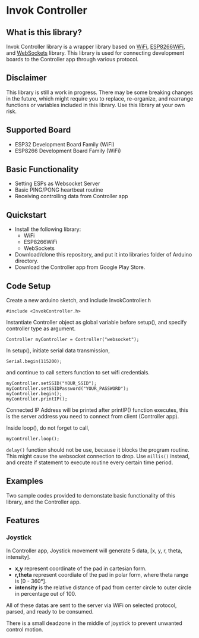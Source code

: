 # Invok Controller

## What is this library?
Invok Controller library is a wrapper library based on [WiFi](https://github.com/arduino-libraries/WiFi), [ESP8266WiFi](https://github.com/esp8266/Arduino/tree/master/libraries/ESP8266WiFi), and [WebSockets](https://github.com/Links2004/arduinoWebSockets) library. This library is used for connecting development boards to the Controller app through various protocol.

## Disclaimer
This library is still a work in progress. There may be some breaking changes in the future, which might require you to replace, re-organize, and rearrange functions or variables included in this library. Use this library at your own risk.

## Supported Board
- ESP32 Development Board Family (WiFi)
- ESP8266 Development Board Family (WiFi)

## Basic Functionality
- Setting ESPs as Websocket Server
- Basic PING/PONG heartbeat routine
- Receiving controlling data from Controller app

## Quickstart
- Install the following library:
    - WiFi
    - ESP8266WiFi
    - WebSockets
- Download/clone this repository, and put it into libraries folder of Arduino directory.
- Download the Controller app from Google Play Store.

## Code Setup
Create a new arduino sketch, and include InvokController.h

`#include <InvokController.h>`

Instantiate Controller object as global variable before setup(), and specify controller type as argument.

`Controller myController = Controller("websocket");`

In setup(), initiate serial data transmission,

`Serial.begin(115200);`

and continue to call setters function to set wifi credentials.

```
myController.setSSID("YOUR_SSID");
myController.setSSIDPassword("YOUR_PASSWORD");
myController.begin();
myController.printIP();
```

Connected IP Address will be printed after printIP() function executes, this is the server address you need to connect from client (Controller app).

Inside loop(), do not forget to call,

`myController.loop();`


`delay()` function should not be use, because it blocks the program routine. This might cause the websocket connection to drop. Use `millis()` instead, and create if statement to execute routine every certain time period. 

## Examples
Two sample codes provided to demonstate basic functionality of this library, and the Controller app.

## Features
### Joystick
In Controller app, Joystick movement will generate 5 data, [x, y, r, theta, intensity].
- __x,y__ represent coordinate of the pad in cartesian form.
- __r,theta__ represent coordiate of the pad in polar form, where theta range is [0 - 360°].
- __intensity__ is the relative distance of pad from center circle to outer circle in percentage out of 100.

All of these datas are sent to the server via WiFi on selected protocol, parsed, and ready to be consumed.

There is a small deadzone in the middle of joystick to prevent unwanted control motion.